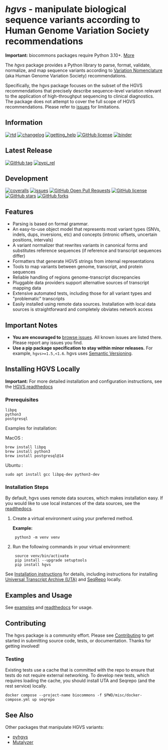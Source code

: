 # *hgvs* - manipulate biological sequence variants according to Human Genome Variation Society recommendations

**Important:** biocommons packages require Python 3.10+.
[More](https://biocommons.org/en/latest/contributing/coding-guidelines/#other)

The *hgvs* package provides a Python library to parse, format, validate,
normalize, and map sequence variants according to [Variation
Nomenclature](http://varnomen.hgvs.org/) (aka Human Genome Variation
Society) recommendations.

Specifically, the hgvs package focuses on the subset of the HGVS
recommendations that precisely describe sequence-level variation
relevant to the application of high-throughput sequencing to clinical
diagnostics. The package does not attempt to cover the full scope of
HGVS recommendations. Please refer to
[issues](https://github.com/biocommons/hgvs/issues) for limitations.

## Information

[![rtd](https://img.shields.io/badge/docs-readthedocs-green.svg)](http://hgvs.readthedocs.io/) [![changelog](https://img.shields.io/badge/docs-changelog-green.svg)](https://hgvs.readthedocs.io/en/stable/changelog/)  [![getting_help](https://img.shields.io/badge/!-help%20me-red.svg)](https://hgvs.readthedocs.io/en/stable/getting_help.html)  [![GitHub license](https://img.shields.io/github/license/biocommons/hgvs.svg)](https://github.com/biocommons/hgvs/blob/main/LICENSE)  [![binder](https://mybinder.org/badge_logo.svg)](https://mybinder.org/v2/gh/biocommons/hgvs/main?filepath=examples)

## Latest Release

[![GitHub tag](https://img.shields.io/github/tag/biocommons/hgvs.svg)](https://github.com/biocommons/hgvs) [![pypi_rel](https://img.shields.io/pypi/v/hgvs.svg)](https://pypi.org/project/hgvs/)

## Development

[![coveralls](https://img.shields.io/coveralls/github/biocommons/hgvs.svg)](https://coveralls.io/github/biocommons/hgvs) [![issues](https://img.shields.io/github/issues-raw/biocommons/hgvs.svg)](https://github.com/biocommons/hgvs/issues)
[![GitHub Open Pull Requests](https://img.shields.io/github/issues-pr/biocommons/hgvs.svg)](https://github.com/biocommons/hgvs/pull/) [![GitHub license](https://img.shields.io/github/contributors/biocommons/hgvs.svg)](https://github.com/biocommons/hgvs/graphs/contributors/) [![GitHub stars](https://img.shields.io/github/stars/biocommons/hgvs.svg?style=social&label=Stars)](https://github.com/biocommons/hgvs/stargazers) [![GitHub forks](https://img.shields.io/github/forks/biocommons/hgvs.svg?style=social&label=Forks)](https://github.com/biocommons/hgvs/network)

## Features

- Parsing is based on formal grammar.
- An easy-to-use object model that represents most variant types
  (SNVs, indels, dups, inversions, etc) and concepts (intronic
  offsets, uncertain positions, intervals)
- A variant normalizer that rewrites variants in canonical forms and
  substitutes reference sequences (if reference and transcript
  sequences differ)
- Formatters that generate HGVS strings from internal representations
- Tools to map variants between genome, transcript, and protein
  sequences
- Reliable handling of regions genome-transcript discrepancies
- Pluggable data providers support alternative sources of transcript
  mapping data
- Extensive automated tests, including those for all variant types and
  \"problematic\" transcripts
- Easily installed using remote data sources. Installation with local
  data sources is straightforward and completely obviates network
  access

## Important Notes

- **You are encouraged to** [browse
  issues](https://github.com/biocommons/hgvs/issues). All known issues
  are listed there. Please report any issues you find.
- **Use a pip package specification to stay within minor releases.**
  For example, `hgvs>=1.5,<1.6`. hgvs uses [Semantic
  Versioning](http://semver.org/).

## Installing HGVS Locally

**Important:** For more detailed installation and configuration
instructions, see the [HGVS readthedocs](https://hgvs.readthedocs.io/)

### Prerequisites

    libpq
    python3
    postgresql

Examples for installation:

MacOS :

    brew install libpq
    brew install python3
    brew install postgresql@14

Ubuntu :

    sudo apt install gcc libpq-dev python3-dev

### Installation Steps

By default, hgvs uses remote data sources, which makes
installation easy. If you would like to use local instances of the data sources, see the [readthedocs](https://hgvs.readthedocs.io/).

1. Create a virtual environment using your preferred method.

    **Example:**

        python3 -m venv venv

2. Run the following commands in your virtual environment:

        source venv/bin/activate
        pip install --upgrade setuptools
        pip install hgvs

See [Installation
instructions](http://hgvs.readthedocs.org/en/stable/installation.html)
for details, including instructions for installing [Universal Transcript
Archive (UTA)](https://github.com/biocommons/uta/) and
[SeqRepo](https://github.com/biocommons/biocommons.seqrepo/) locally.

## Examples and Usage

See [examples](https://github.com/biocommons/hgvs/tree/main/examples) and [readthedocs](https://hgvs.readthedocs.io/) for usage.

## Contributing

The hgvs package is a community effort. Please see
[Contributing](http://hgvs.readthedocs.org/en/stable/contributing.html) to get
started in submitting source code, tests, or documentation. Thanks for getting
involved!

### Testing

Existing tests use a cache that is committed with the repo to ensure that tests do not require external networking.  To develop new tests, which requires loading the cache, you should install UTA and Seqrepo (and the rest service) locally.

    docker compose --project-name biocommons -f $PWD/misc/docker-compose.yml up seqrepo


## See Also

Other packages that manipulate HGVS variants:

- [pyhgvs](https://github.com/counsyl/hgvs)
- [Mutalyzer](https://mutalyzer.nl/)
